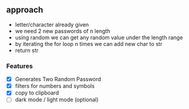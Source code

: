 ## approach

-   letter/character already given
-   we need 2 new passwords of n length
-   using random we can get any random value under the length range
-   by iterating the for loop n times we can add new char to str
-   return str

### Features

-   [x] Generates Two Random Password
-   [x] filters for numbers and symbols
-   [x] copy to clipboard
-   [ ] dark mode / light mode (optional)
